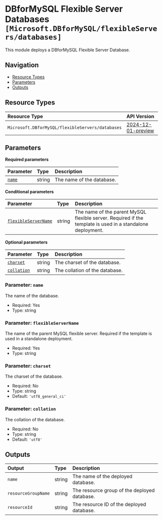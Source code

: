 # DBforMySQL Flexible Server Databases `[Microsoft.DBforMySQL/flexibleServers/databases]`

This module deploys a DBforMySQL Flexible Server Database.

## Navigation

- [Resource Types](#Resource-Types)
- [Parameters](#Parameters)
- [Outputs](#Outputs)

## Resource Types

| Resource Type | API Version |
| :-- | :-- |
| `Microsoft.DBforMySQL/flexibleServers/databases` | [2024-12-01-preview](https://learn.microsoft.com/en-us/azure/templates/Microsoft.DBforMySQL/2024-12-01-preview/flexibleServers/databases) |

## Parameters

**Required parameters**

| Parameter | Type | Description |
| :-- | :-- | :-- |
| [`name`](#parameter-name) | string | The name of the database. |

**Conditional parameters**

| Parameter | Type | Description |
| :-- | :-- | :-- |
| [`flexibleServerName`](#parameter-flexibleservername) | string | The name of the parent MySQL flexible server. Required if the template is used in a standalone deployment. |

**Optional parameters**

| Parameter | Type | Description |
| :-- | :-- | :-- |
| [`charset`](#parameter-charset) | string | The charset of the database. |
| [`collation`](#parameter-collation) | string | The collation of the database. |

### Parameter: `name`

The name of the database.

- Required: Yes
- Type: string

### Parameter: `flexibleServerName`

The name of the parent MySQL flexible server. Required if the template is used in a standalone deployment.

- Required: Yes
- Type: string

### Parameter: `charset`

The charset of the database.

- Required: No
- Type: string
- Default: `'utf8_general_ci'`

### Parameter: `collation`

The collation of the database.

- Required: No
- Type: string
- Default: `'utf8'`

## Outputs

| Output | Type | Description |
| :-- | :-- | :-- |
| `name` | string | The name of the deployed database. |
| `resourceGroupName` | string | The resource group of the deployed database. |
| `resourceId` | string | The resource ID of the deployed database. |
